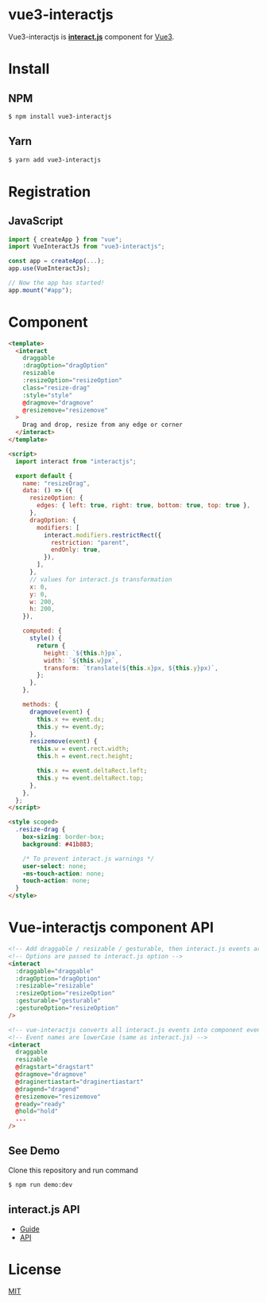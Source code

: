 # vue3-interactjs

Vue3-interactjs is **[interact.js](https://interactjs.io/)** component for [Vue3](http://vuejs.org).

# Install

## NPM

```sh
$ npm install vue3-interactjs
```

## Yarn

```sh
$ yarn add vue3-interactjs
```

# Registration

## JavaScript

```javascript
import { createApp } from "vue";
import VueInteractJs from "vue3-interactjs";

const app = createApp(...);
app.use(VueInteractJs);

// Now the app has started!
app.mount("#app");
```

# Component

```html
<template>
  <interact
    draggable
    :dragOption="dragOption"
    resizable
    :resizeOption="resizeOption"
    class="resize-drag"
    :style="style"
    @dragmove="dragmove"
    @resizemove="resizemove"
  >
    Drag and drop, resize from any edge or corner
  </interact>
</template>

<script>
  import interact from "interactjs";

  export default {
    name: "resizeDrag",
    data: () => ({
      resizeOption: {
        edges: { left: true, right: true, bottom: true, top: true },
      },
      dragOption: {
        modifiers: [
          interact.modifiers.restrictRect({
            restriction: "parent",
            endOnly: true,
          }),
        ],
      },
      // values for interact.js transformation
      x: 0,
      y: 0,
      w: 200,
      h: 200,
    }),

    computed: {
      style() {
        return {
          height: `${this.h}px`,
          width: `${this.w}px`,
          transform: `translate(${this.x}px, ${this.y}px)`,
        };
      },
    },

    methods: {
      dragmove(event) {
        this.x += event.dx;
        this.y += event.dy;
      },
      resizemove(event) {
        this.w = event.rect.width;
        this.h = event.rect.height;

        this.x += event.deltaRect.left;
        this.y += event.deltaRect.top;
      },
    },
  };
</script>

<style scoped>
  .resize-drag {
    box-sizing: border-box;
    background: #41b883;

    /* To prevent interact.js warnings */
    user-select: none;
    -ms-touch-action: none;
    touch-action: none;
  }
</style>
```

# Vue-interactjs component API

```html
<!-- Add draggable / resizable / gesturable, then interact.js events are enabled -->
<!-- Options are passed to interact.js option -->
<interact
  :draggable="draggable"
  :dragOption="dragOption"
  :resizable="resizable"
  :resizeOption="resizeOption"
  :gesturable="gesturable"
  :gestureOption="resizeOption"
/>
```

```html
<!-- vue-interactjs converts all interact.js events into component events, e.g.: -->
<!-- Event names are lowerCase (same as interact.js) -->
<interact
  draggable
  resizable
  @dragstart="dragstart"
  @dragmove="dragmove"
  @draginertiastart="draginertiastart"
  @dragend="dragend"
  @resizemove="resizemove"
  @ready="ready"
  @hold="hold"
  ...
/>
```

## See Demo

Clone this repository and run command

```sh
$ npm run demo:dev
```

## interact.js API

- [Guide](https://interactjs.io/docs/)
- [API](https://interactjs.io/docs/api/Interactable.html)

# License

[MIT](https://github.com/ZugBahnHof/vue3-interactjs/blob/master/LICENSE)
